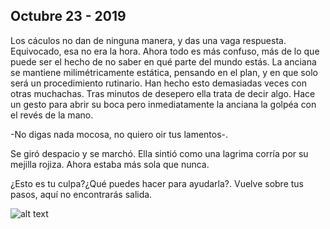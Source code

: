## Octubre 23 - 2019

Los cáculos no dan de ninguna manera, y das una vaga respuesta. Equivocado, esa no era la hora. Ahora todo es más confuso, más de lo que puede ser el hecho de no saber en qué parte del mundo estás. La anciana se mantiene milimétricamente estática, pensando en el plan, y en que solo será un procedimiento rutinario. Han hecho esto demasiadas veces con otras muchachas. Tras minutos de desepero ella trata de decir algo. Hace un gesto para abrir su boca pero inmediatamente la anciana la golpéa con el revés de la mano.

-No digas nada mocosa, no quiero oir tus lamentos-.

Se giró despacio y se marchó. Ella sintió como una lagrima corría por su mejilla rojiza. Ahora estaba más sola que nunca.

¿Esto es tu culpa?¿Qué puedes hacer para ayudarla?. Vuelve sobre tus pasos, aquí no encontrarás salida.

![alt text](https://github.com/soleil-zero/ella_GN/blob/master/Im%C3%A1genes/3/3.0.jpg "title")
